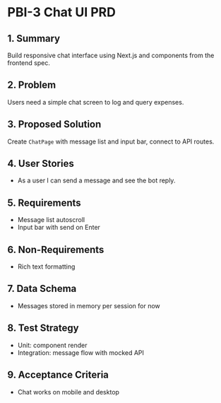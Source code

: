 # PBI-3 Chat UI PRD

## 1. Summary
Build responsive chat interface using Next.js and components from the frontend spec.

## 2. Problem
Users need a simple chat screen to log and query expenses.

## 3. Proposed Solution
Create `ChatPage` with message list and input bar, connect to API routes.

## 4. User Stories
- As a user I can send a message and see the bot reply.

## 5. Requirements
- Message list autoscroll
- Input bar with send on Enter

## 6. Non-Requirements
- Rich text formatting

## 7. Data Schema
- Messages stored in memory per session for now

## 8. Test Strategy
- Unit: component render
- Integration: message flow with mocked API

## 9. Acceptance Criteria
- Chat works on mobile and desktop

